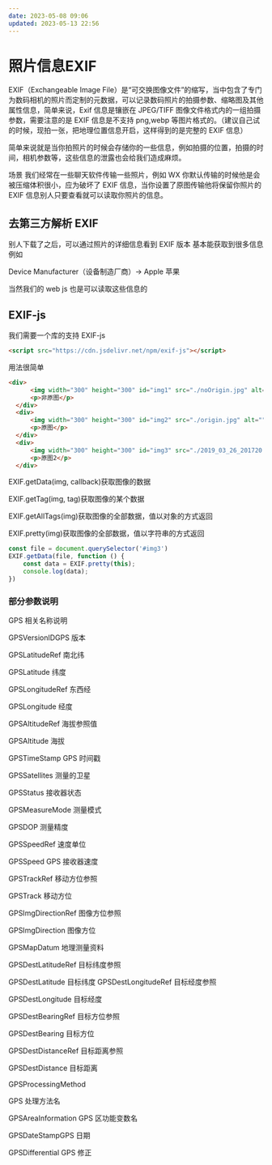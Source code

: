 ```yaml
---
date: 2023-05-08 09:06
updated: 2023-05-13 22:56
---
```

# 照片信息EXIF

EXIF（Exchangeable Image File）是“可交换图像文件”的缩写，当中包含了专门为数码相机的照片而定制的元数据，可以记录数码照片的拍摄参数、缩略图及其他属性信息，简单来说，Exif 信息是镶嵌在 JPEG/TIFF 图像文件格式内的一组拍摄参数，需要注意的是 EXIF 信息是不支持 png,webp 等图片格式的。（建议自己试的时候，现拍一张，把地理位置信息开启，这样得到的是完整的 EXIF 信息）

简单来说就是当你拍照片的时候会存储你的一些信息，例如拍摄的位置，拍摄的时间，相机参数等，这些信息的泄露也会给我们造成麻烦。

场景 我们经常在一些聊天软件传输一些照片，例如 WX 你默认传输的时候他是会被压缩体积很小，应为破坏了 EXIF 信息，当你设置了原图传输他将保留你照片的 EXIF 信息别人只要查看就可以读取你照片的信息。

## 去第三方解析 EXIF

别人下载了之后，可以通过照片的详细信息看到 EXIF 版本
基本能获取到很多信息例如

Device Manufacturer（设备制造厂商）-> Apple 苹果

当然我们的 web js 也是可以读取这些信息的

## EXIF-js

我们需要一个库的支持 EXIF-js

```html
<script src="https://cdn.jsdelivr.net/npm/exif-js"></script>
```

用法很简单

```html
<div>
      <img width="300" height="300" id="img1" src="./noOrigin.jpg" alt="">
      <p>非原图</p>
  </div>
  <div>
      <img width="300" height="300" id="img2" src="./origin.jpg" alt="">
      <p>原图</p>
  </div>
  <div>
      <img width="300" height="300" id="img3" src="./2019_03_26_201720.jpg" alt="">
      <p>原图2</p>
  </div>
```

EXIF.getData(img, callback)获取图像的数据

EXIF.getTag(img, tag)获取图像的某个数据

EXIF.getAllTags(img)获取图像的全部数据，值以对象的方式返回

EXIF.pretty(img)获取图像的全部数据，值以字符串的方式返回

```js
const file = document.querySelector('#img3')
EXIF.getData(file, function () {
    const data = EXIF.pretty(this);
    console.log(data);
})
```

### 部分参数说明

GPS 相关名称说明

GPSVersionIDGPS 版本

GPSLatitudeRef 南北纬

GPSLatitude 纬度

GPSLongitudeRef 东西经

GPSLongitude 经度

GPSAltitudeRef 海拔参照值

GPSAltitude 海拔

GPSTimeStamp GPS 时间戳

GPSSatellites 测量的卫星

GPSStatus 接收器状态

GPSMeasureMode 测量模式

GPSDOP 测量精度

GPSSpeedRef 速度单位

GPSSpeed GPS 接收器速度

GPSTrackRef 移动方位参照

GPSTrack 移动方位

GPSImgDirectionRef 图像方位参照

GPSImgDirection 图像方位

GPSMapDatum 地理测量资料

GPSDestLatitudeRef 目标纬度参照

GPSDestLatitude 目标纬度 GPSDestLongitudeRef 目标经度参照

GPSDestLongitude 目标经度

GPSDestBearingRef 目标方位参照

GPSDestBearing 目标方位

GPSDestDistanceRef 目标距离参照

GPSDestDistance 目标距离

GPSProcessingMethod

GPS 处理方法名

GPSAreaInformation GPS 区功能变数名

GPSDateStampGPS 日期

GPSDifferential GPS 修正
